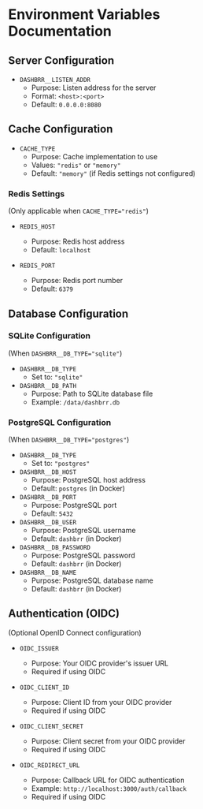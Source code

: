 # Environment Variables Documentation

## Server Configuration

- `DASHBRR__LISTEN_ADDR`
  - Purpose: Listen address for the server
  - Format: `<host>:<port>`
  - Default: `0.0.0.0:8080`

## Cache Configuration

- `CACHE_TYPE`
  - Purpose: Cache implementation to use
  - Values: `"redis"` or `"memory"`
  - Default: `"memory"` (if Redis settings not configured)

### Redis Settings

(Only applicable when `CACHE_TYPE="redis"`)

- `REDIS_HOST`

  - Purpose: Redis host address
  - Default: `localhost`

- `REDIS_PORT`
  - Purpose: Redis port number
  - Default: `6379`

## Database Configuration

### SQLite Configuration

(When `DASHBRR__DB_TYPE="sqlite"`)

- `DASHBRR__DB_TYPE`
  - Set to: `"sqlite"`
- `DASHBRR__DB_PATH`
  - Purpose: Path to SQLite database file
  - Example: `/data/dashbrr.db`

### PostgreSQL Configuration

(When `DASHBRR__DB_TYPE="postgres"`)

- `DASHBRR__DB_TYPE`
  - Set to: `"postgres"`
- `DASHBRR__DB_HOST`
  - Purpose: PostgreSQL host address
  - Default: `postgres` (in Docker)
- `DASHBRR__DB_PORT`
  - Purpose: PostgreSQL port
  - Default: `5432`
- `DASHBRR__DB_USER`
  - Purpose: PostgreSQL username
  - Default: `dashbrr` (in Docker)
- `DASHBRR__DB_PASSWORD`
  - Purpose: PostgreSQL password
  - Default: `dashbrr` (in Docker)
- `DASHBRR__DB_NAME`
  - Purpose: PostgreSQL database name
  - Default: `dashbrr` (in Docker)

## Authentication (OIDC)

(Optional OpenID Connect configuration)

- `OIDC_ISSUER`

  - Purpose: Your OIDC provider's issuer URL
  - Required if using OIDC

- `OIDC_CLIENT_ID`

  - Purpose: Client ID from your OIDC provider
  - Required if using OIDC

- `OIDC_CLIENT_SECRET`

  - Purpose: Client secret from your OIDC provider
  - Required if using OIDC

- `OIDC_REDIRECT_URL`
  - Purpose: Callback URL for OIDC authentication
  - Example: `http://localhost:3000/auth/callback`
  - Required if using OIDC
